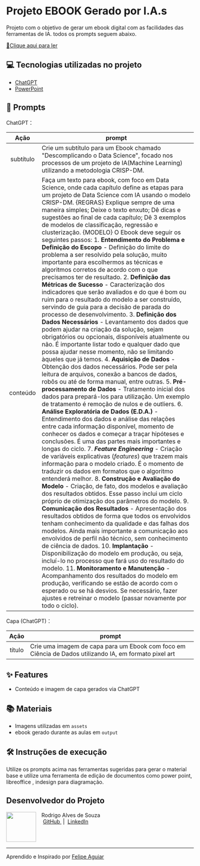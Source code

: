 # Projeto EBOOK Gerado por I.A.s


Projeto com o objetivo de gerar um ebook digital com as facilidades das ferramentas de IA. todos os prompts
seguem abaixo.

<a href="https://github.com/felipeAguiarCode/prompts-recipe-to-create-a-ebook/blob/main/output/ebook%20-%20css%20jedi%20output.pdf" title="View PDF now"> 📕Clique aqui para ler</a>

## 💻 Tecnologias utilizadas no projeto

- [ChatGPT](https://chat.openai.com/) 
- [PowerPoint](https://www.microsoft.com/en/microsoft-365/powerpoint)

## 🧠 Prompts


ChatGPT：

|   Ação   | prompt                                                                                                                                                                                                                                                                         |
| :------: | ------------------------------------------------------------------------------------------------------------------------------------------------------------------------------------------------------------------------------------------------------------------------------ |
|  subtítulo  | Crie um subtítulo para um Ebook chamado "Descomplicando o Data Science", focado nos processos de um projeto de IA(Machine Learning) utilizando a metodologia CRISP-DM.|
| conteúdo | Faça um texto para ebook, com foco em Data Science, onde cada capítulo define as etapas para um projeto de Data Science com IA usando o modelo CRISP-DM. {REGRAS} Explique sempre de uma maneira simples; Deixe o texto enxuto; Dê dicas e sugestões ao final de cada capítulo; Dê 3 exemplos de modelos de classificação, regressão e clusterização. {MODELO} O Ebook deve seguir os seguintes passos: 1. **Entendimento do Problema e Definição do Escopo** - Definição do limite do problema a ser resolvido pela solução, muito importante para escolhermos as técnicas e algoritmos corretos de acordo com o que precisamos ter de resultado. 2. **Definição das Métricas de Sucesso** - Caracterização dos indicadores que serão avaliados e do que é bom ou ruim para o resultado do modelo a ser construído, servindo de guia para a decisão de parada do processo de desenvolvimento. 3. **Definição dos Dados Necessários** - Levantamento dos dados que podem ajudar na criação da solução, sejam obrigatórios ou opcionais, disponíveis atualmente ou não. É importante listar todo e qualquer dado que possa ajudar nesse momento, não se limitando àqueles que já temos. 4. **Aquisição de Dados** - Obtenção dos dados necessários. Pode ser pela leitura de arquivos, conexão a bancos de dados, robôs ou até de forma manual, entre outras. 5. **Pré-processamento de Dados** - Tratamento inicial dos dados para prepará-los para utilização. Um exemplo de tratamento é remoção de nulos e de outliers. 6. **Análise Exploratória de Dados (E.D.A.)** - Entendimento dos dados e análise das relações entre cada informação disponível, momento de conhecer os dados e começar a traçar hipóteses e conclusões. É uma das partes mais importantes e longas do ciclo. 7. **<i>Feature Engineering</i>** - Criação de variáveis explicativas (*features*) que trazem mais informação para o modelo criado. É o momento de traduzir os dados em formatos que o algoritmo entenderá melhor. 8. **Construção e Avaliação do Modelo** - Criação, de fato, dos modelos e avaliação dos resultados obtidos. Esse passo inclui um ciclo próprio de otimização dos parâmetros do modelo. 9. **Comunicação dos Resultados** - Apresentação dos resultados obtidos de forma que todos os envolvidos tenham conhecimento da qualidade e das falhas dos modelos. Ainda mais importante a comunicação aos envolvidos de perfil não técnico, sem conhecimento de ciência de dados. 10. **Implantação** - Disponibilização do modelo em produção, ou seja, incluí-lo no processo que fará uso do resultado do modelo. 11. **Monitoramento e Manutenção** - Acompanhamento dos resultados do modelo em produção, verificando se estão de acordo com o esperado ou se há desvios. Se necessário, fazer ajustes e retreinar o modelo (passar novamente por todo o ciclo). |


Capa (ChatGPT)：

|  Ação  | prompt                                                                                 |
| :----: | -------------------------------------------------------------------------------------- 
| título | Crie uma imagem de capa para um Ebook com foco em Ciência de Dados utilizando IA, em formato pixel art |

## ✨ Features

- Conteúdo e imagem de capa gerados via ChatGPT

## 📚 Materiais

- Imagens utilizadas em `assets`
- ebook gerado durante as aulas em `output`

## 🛠️ Instruções de execução

Utilize os prompts acima nas ferramentas sugeridas para gerar o material base e utilize uma ferramenta de edição de documentos como power point, libreoffice , indesign para diagramação.

## Desenvolvedor do Projeto

<p>
    <img 
      align=left 
      margin=10 
      width=80 
      src="https://avatars.githubusercontent.com/u/163450820?v=4"
    />
    <p>&nbsp&nbsp&nbspRodrigo Alves de Souza<br>
    &nbsp&nbsp&nbsp
    <a 
        href="https://github.com/Digoas12">
        GitHub
    </a>
    &nbsp;|&nbsp;
    <a 
        href="https://www.linkedin.com/in/rodrigo-alves-de-souza-5a34b815b">
        LinkedIn
    </a>
</p>
<br/><br/>
<p>

---

Aprendido e Inspirado por [Felipe Aguiar](https://github.com/felipeAguiarCode)
